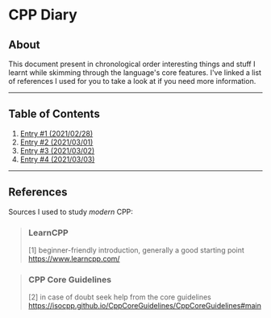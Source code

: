 # CPP Diary

## About

This document present in chronological order interesting things and stuff I learnt
while skimming through the language's core features. I've linked a list of references
I used for you to take a look at if you need more information.

---

## Table of Contents

1. [Entry #1 (2021/02/28)](/diary/entry1.md)
2. [Entry #2 (2021/03/01)](/diary/entry2.md)
3. [Entry #3 (2021/03/02)](/diary/entry3.md)
4. [Entry #4 (2021/03/03)](/diary/entry4.md)

---

## References

Sources I used to study *modern* CPP:

> ### LearnCPP
>
> [1] beginner-friendly introduction, generally a good starting point\
> <https://www.learncpp.com/>
>

> ### CPP Core Guidelines
>
> [2] in case of doubt seek help from the core guidelines\
> <https://isocpp.github.io/CppCoreGuidelines/CppCoreGuidelines#main>
